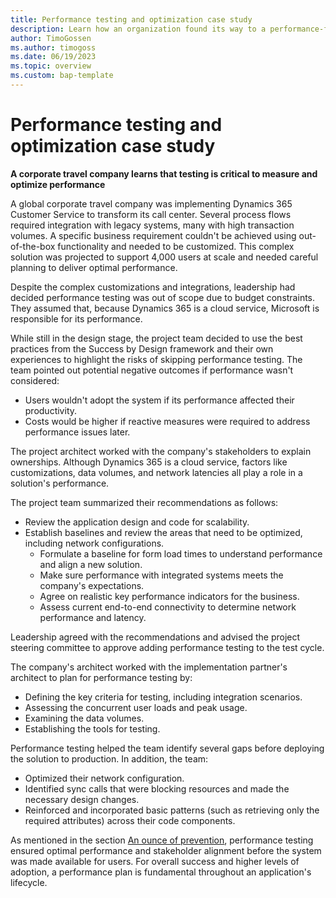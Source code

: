 ```yaml
---
title: Performance testing and optimization case study
description: Learn how an organization found its way to a performance-focused Dynamics 365 solution.
author: TimoGossen
ms.author: timogoss
ms.date: 06/19/2023
ms.topic: overview
ms.custom: bap-template
---
```


# Performance testing and optimization case study

**A corporate travel company learns that testing is critical to measure and optimize performance**

A global corporate travel company was implementing Dynamics 365 Customer Service to transform its call center. Several process flows required integration with legacy systems, many with high transaction volumes. A specific business requirement couldn't be achieved using out-of-the-box functionality and needed to be customized. This complex solution was projected to support 4,000 users at scale and needed careful planning to deliver optimal performance.

Despite the complex customizations and integrations, leadership had decided performance testing was out of scope due to budget constraints. They assumed that, because Dynamics 365 is a cloud service, Microsoft is responsible for its performance.

While still in the design stage, the project team decided to use the best practices from the Success by Design framework and their own experiences to highlight the risks of skipping performance testing. The team pointed out potential negative outcomes if performance wasn't considered:

- Users wouldn't adopt the system if its performance affected their productivity.
- Costs would be higher if reactive measures were required to address performance issues later.

The project architect worked with the company's stakeholders to explain ownerships. Although Dynamics 365 is a cloud service, factors like customizations, data volumes, and network latencies all play a role in a solution's performance.

The project team summarized their recommendations as follows:

- Review the application design and code for scalability.
- Establish baselines and review the areas that need to be optimized, including network configurations.
  - Formulate a baseline for form load times to understand performance and align a new solution.
  - Make sure performance with integrated systems meets the company's expectations.
  - Agree on realistic key performance indicators for the business.
  - Assess current end-to-end connectivity to determine network performance and latency.

Leadership agreed with the recommendations and advised the project steering committee to approve adding performance testing to the test cycle.

The company's architect worked with the implementation partner's architect to plan for performance testing by:

- Defining the key criteria for testing, including integration scenarios.
- Assessing the concurrent user loads and peak usage.
- Examining the data volumes.
- Establishing the tools for testing.

Performance testing helped the team identify several gaps before deploying the solution to production. In addition, the team:

- Optimized their network configuration.
- Identified sync calls that were blocking resources and made the necessary design changes.
- Reinforced and incorporated basic patterns (such as retrieving only the required attributes) across their code components.

As mentioned in the section [An ounce of prevention](performing-solution-prioritize-performance.md#an-ounce-of-prevention), performance testing ensured optimal performance and stakeholder alignment before the system was made available for users. For overall success and higher levels of adoption, a performance plan is fundamental throughout an application's lifecycle.
